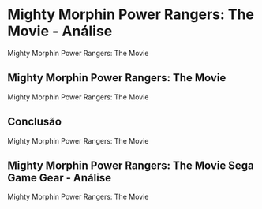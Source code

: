 ---
---

# Mighty Morphin Power Rangers: The Movie - Análise

Mighty Morphin Power Rangers: The Movie

## Mighty Morphin Power Rangers: The Movie

Mighty Morphin Power Rangers: The Movie

## Conclusão

Mighty Morphin Power Rangers: The Movie

## Mighty Morphin Power Rangers: The Movie Sega Game Gear - Análise

Mighty Morphin Power Rangers: The Movie
